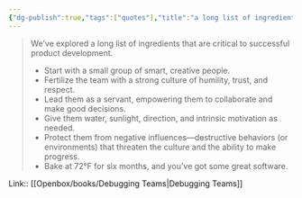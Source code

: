 ```yaml
---
{"dg-publish":true,"tags":["quotes"],"title":"a long list of ingredients that are critical to successful product development","date":"2022-09-01T21:26:49+03:00","modified_at":"2023-07-10T09:55:56+03:00","alias":"a long list of ingredients that are critical to successful product development","dg-path":"/quotes/202209012126.md","permalink":"/quotes/202209012126/","dgPassFrontmatter":true}
---
```



> We’ve explored a long list of ingredients that are critical to successful product development. 
> - Start with a small group of smart, creative people. 
> - Fertilize the team with a strong culture of humility, trust, and respect. 
> - Lead them as a servant, empowering them to collaborate and make good decisions. 
> - Give them water, sunlight, direction, and intrinsic motivation as needed. 
> - Protect them from negative influences—destructive behaviors (or environments) that threaten the culture and the ability to make progress. 
> - Bake at 72°F for six months, and you’ve got some great software. 


Link:: [[Openbox/books/Debugging Teams\|Debugging Teams]]
